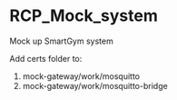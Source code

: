 # RCP_Mock_system
Mock up SmartGym system

Add certs folder to:
1. mock-gateway/work/mosquitto
2. mock-gateway/work/mosquitto-bridge